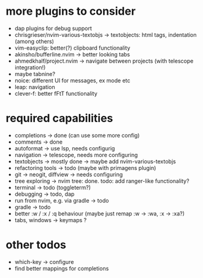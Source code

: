 # more plugins to consider

- dap plugins for debug support
- chrisgrieser/nvim-various-textobjs -> textobjects: html tags, indentation (among others)
- vim-easyclip: better(?) clipboard functionality
- akinsho/bufferline.nvim -> better looking tabs
- ahmedkhalf/project.nvim -> navigate between projects (with telescope integration!)
- maybe tabnine?
- noice: different UI for messages, ex mode etc
- leap: navigation
- clever-f: better fFtT functionality


# required capabilities
- completions -> done (can use some more config)
- comments -> done
- autoformat -> use lsp, needs configurig
- navigation -> telescope, needs more configuring
- textobjects -> mostly done -> maybe add nvim-various-textobjs
- refactoring tools -> todo (maybe with primagens plugin)
- git -> neogit, diffview -> needs configuring
- tree exploring -> nvim tree: done. todo: add ranger-like functionality?
- terminal -> todo (toggleterm?)
- debugging -> todo, dap
- run from nvim, e.g. via gradle -> todo
- gradle -> todo
- better :w / :x / :q behaviour (maybe just remap :w -> :wa, :x -> :xa?)
- tabs, windows -> keymaps ?


# other todos
- which-key -> configure
- find better mappings for completions

